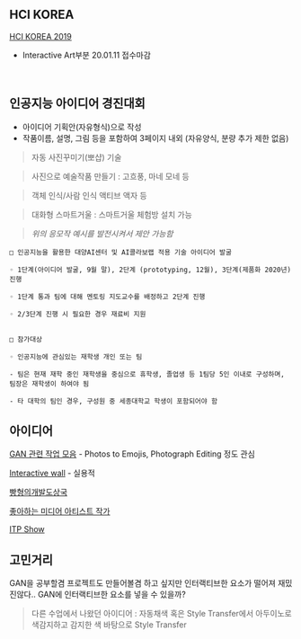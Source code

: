 ## HCI KOREA
[HCI KOREA 2019](http://conference.hcikorea.org/hcik2019/CreativeAward.asp)
- Interactive Art부분 20.01.11 접수마감

<br>

## 인공지능 아이디어 경진대회
- 아이디어 기획안(자유형식)으로 작성
- 작품이름, 설명, 그림 등을 포함하여 3페이지 내외 (자유양식, 분량 추가 제한 없음)

> 자동 사진꾸미기(뽀샵) 기술

> 사진으로 예술작품 만들기 : 고흐풍, 마네 모네 등 

> 객체 인식/사람 인식 액티브 액자 등 

> 대화형 스마트거울 : 스마트거울 체험방 설치 가능 

> *위의 응모작 예시를 발전시켜서 제안 가능함*

```
□ 인공지능을 활용한 대양AI센터 및 AI콜라보랩 적용 기술 아이디어 발굴

◦ 1단계(아이디어 발굴, 9월 말), 2단계 (prototyping, 12월), 3단계(제품화 2020년) 진행

◦ 1단계 통과 팀에 대해 멘토링 지도교수를 배정하고 2단계 진행

◦ 2/3단계 진행 시 필요한 경우 재료비 지원


□ 참가대상

◦ 인공지능에 관심있는 재학생 개인 또는 팀

- 팀은 현재 재학 중인 재학생을 중심으로 휴학생, 졸업생 등 1팀당 5인 이내로 구성하며, 팀장은 재학생이 하여야 됨

- 타 대학의 팀인 경우, 구성원 중 세종대학교 학생이 포함되어야 함

```

## 아이디어

[GAN 관련 작업 모음](https://machinelearningmastery.com/impressive-applications-of-generative-adversarial-networks/) - Photos to Emojis, Photograph Editing 정도 관심 

[Interactive wall](https://www.youtube.com/watch?v=Kw0aHjabY1U) - 실용적 

[빵형의개발도상국](https://www.youtube.com/results?search_query=%EB%B9%B5%ED%98%95%EC%9D%98%EA%B0%9C%EB%B0%9C%EB%8F%84%EC%83%81%EA%B5%AD)

[좋아하는 미디어 아티스트 작가](http://andreasrefsgaard.dk/) 

[ITP Show](https://www.youtube.com/watch?v=3Dzc6bwpBR0) 



## 고민거리 
GAN을 공부할겸 프로젝트도 만들어볼겸 하고 싶지만 인터랙티브한 요소가 떨어져 재밌진않다.. 
GAN에 인터랙티브한 요소를 넣을 수 있을까?

> 다른 수업에서 나왔던 아이디어 : 자동채색 혹은 Style Transfer에서 아두이노로 색감지하고 감지한 색 바탕으로 Style Transfer
